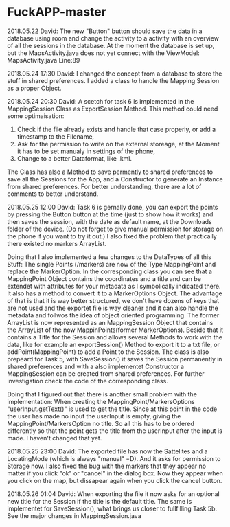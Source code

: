 # FuckAPP-master

2018.05.22 David: The new "Button" button should save the data in a database using room and change the activity to a activity with an overview of all the sessions in the database. At the moment the database is set up, but the MapsActivity.java does not yet connect with the ViewModel: MapsActivity.java Line:89 

2018.05.24 17:30 David: I changed the concept from a database to store the stuff in shared preferences. I added a class to handle the Mapping Session as a proper Object.

2018.05.24 20:30 David: A scetch for task 6 is implemented in the MappingSession Class as ExportSession Method. This method could need some optimaisation:
1. Check if the file already exists and handle that case properly, or add a timestamp to the Filename,
2. Ask for the permission to write on the external storeage, at the Moment it has to be set manualy in settings of the phone,
3. Change to a better Dataformat, like .kml.

The Class has also a Method to save permently to shared preferences to save all the Sessions for the App, and a Constructor to generate an Instance from shared preferences. For better understanding, there are a lot of comments to better understand.

2018.05.25 12:00 David: Task 6 is gernally done, you can export the points by pressing the Button button at the time (just to show how it works) and then saves the session, with the date as default name, at the Downloads folder of the device. (Do not forget to give manual permission for storage on the phone if you want to try it out.) I also fixed the problem that practically there existed no markers ArrayList. 

Doing that I also implemented a few changes to the DataTypes of all this Stuff: The single Points (/markers) are now of the Type MappingPoint and replace the MarkerOption. In the corresponding class you can see that a MappingPoint Object contains the coordinates and a title and can be extendet with attributes for your metadata as I symbolically indicated there. It also has a method to convert it to a MarkerOptions Object. The advantage of that is that it is way better structured, we don't have dozens of keys that are not used and the exportet file is way cleaner and it can also handle the metadata and follwos the idea of object oriented programming. The former ArrayList is now represented as an MappingSession Object that contains the ArrayList of the now MappinPoints(former MarkerOptions). Beside that it contains a Title for the Session and allows several Methods to work with the data, like for example an exportSession() Method to export it to a txt file, or addPoint(MappingPoint) to add a Point to the Session. The class is also prepeard for Task 5, with SaveSession() it saves the Session permanently in shared preferences and with a also implementet Constructor a MappingSession can be created from shared preferences. For further investigation check the code of the corresponding class.

Doing that I figured out that there is another small problem with the implementation: When creating the MappingPoint/MarkersOptions "userInput.getText()" is used to get the title. Since at this point in the code the user has made no input the userInput is empty, giving the MappingPoint/MarkersOption no title. So all this has to be ordered differently so that the point gets the title from the userInput after the input is made. I haven't changed that yet.

2018.05.25 23:00 David: The exported file has now the Sattelites and a LocatingMode (which is always "manual" =D). And it asks for permission to Storage now. I also fixed the bug with the markers that they appear no matter if you click "ok" or "cancel" in the dialog box. Now they appear when you click on the map, but dissapear again when you click the cancel button.

2018.05.26 01:04 David: When exporting the file it now asks for an optional new title for the Session if the title is the default title. The same is implementet for SaveSession(), what brings us closer to fullfilling Task 5b. See the major changes in MappingSession.java
